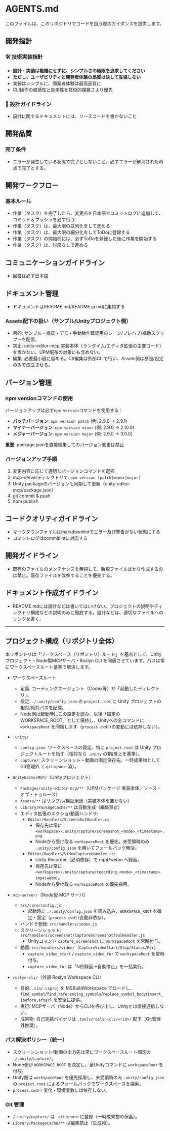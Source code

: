 # AGENTS.md

このファイルは、このリポジトリでコードを扱う際のガイダンスを提供します。

## 開発指針

### 🛠️ 技術実装指針

- **設計・実装は複雑にせずに、シンプルさの極限を追求してください**
- **ただし、ユーザビリティと開発者体験の品質は決して妥協しない**
- 実装はシンプルに、開発者体験は最高品質に
- CLI操作の直感性と効率性を技術的複雑さより優先

### 📝 設計ガイドライン

- 設計に関するドキュメントには、ソースコードを書かないこと

## 開発品質

### 完了条件

- エラーが発生している状態で完了としないこと。必ずエラーが解消された時点で完了とする。

## 開発ワークフロー

### 基本ルール

- 作業（タスク）を完了したら、変更点を日本語でコミットログに追加して、コミット＆プッシュを必ず行う
- 作業（タスク）は、最大限の並列化をして進める
- 作業（タスク）は、最大限の細分化をしてToDoに登録する
- 作業（タスク）の開始前には、必ずToDoを登録した後に作業を開始する
- 作業（タスク）は、忖度なしで進める

## コミュニケーションガイドライン

- 回答は必ず日本語

## ドキュメント管理

- ドキュメントはREADME.md/README.ja.mdに集約する

### Assets配下の扱い（サンプル/Unityプロジェクト側）

- 目的: サンプル・検証・デモ・手動動作確認用のシーン/プレハブ/補助スクリプトを配置。
- 禁止: unity-editor-mcp 実装本体（ランタイム/エディタ拡張の主要コード）を置かない。UPM配布の対象にも含めない。
- 編集: 必要最小限に留める。C#編集は外部CLIで行い、Assets側は参照/設定のみで成立させる。

## バージョン管理

### npm versionコマンドの使用

バージョンアップは必ず`npm version`コマンドを使用する：

- **パッチバージョン**: `npm version patch` (例: 2.9.0 → 2.9.1)
- **マイナーバージョン**: `npm version minor` (例: 2.9.0 → 2.10.0)
- **メジャーバージョン**: `npm version major` (例: 2.9.0 → 3.0.0)

**重要**: package.jsonを直接編集してのバージョン変更は禁止

### バージョンアップ手順

1. 変更内容に応じて適切なバージョンコマンドを選択
2. mcp-serverディレクトリで: `npm version [patch|minor|major]`
3. Unity packageのバージョンも同期して更新（unity-editor-mcp/package.json）
4. git commit & push
5. npm publish

## コードクオリティガイドライン

- マークダウンファイルはmarkdownlintでエラー及び警告がない状態にする
- コミットログはcommitlintに対応する

## 開発ガイドライン

- 既存のファイルのメンテナンスを無視して、新規ファイルばかり作成するのは禁止。既存ファイルを改修することを優先する。

## ドキュメント作成ガイドライン

- README.mdには設計などは書いてはいけない。プロジェクトの説明やディレクトリ構成などの説明のみに徹底する。設計などは、適切なファイルへのリンクを書く。

---

## プロジェクト構成（リポジトリ全体）

本リポジトリは「ワークスペース（リポジトリ）ルート」を基点として、Unityプロジェクト・Node製MCPサーバ・Roslyn CLI を同居させています。パスは常にワークスペースルート基準で解決します。

- ワークスペースルート
  - 定義: コーディングエージェント（Codex等）が「起動したディレクトリ」。
  - 設定: `./.unity/config.json` の `project.root` に Unity プロジェクトの相対/絶対パスを記載。
  - Node側は起動時にこの設定を読み、以後「固定の WORKSPACE_ROOT」として保持し、Unityへの全コマンドに `workspaceRoot` を同梱します（`process.cwd()`の変動には依存しない）。

- `.unity/`
  - `config.json`: ワークスペースの設定。特に `project.root` は Unity プロジェクトルートを指す（相対なら `.unity` の1階層上を基準）。
  - `capture/`: スクリーンショット・動画の固定保存先。一時成果物としてGit管理外（`.gitignore` 済）。

- `UnityEditorMCP/`（Unityプロジェクト）
  - `Packages/unity-editor-mcp/**`（UPMパッケージ 実装本体／ソース・オブ・トゥルース）
  - `Assets/**` はサンプル/検証用途（実装本体を置かない）
  - `Library/PackageCache/**` は自動生成（編集禁止）
  - エディタ拡張のスクショ/動画ハンドラ:
    - `Editor/Handlers/ScreenshotHandler.cs`:
      - 保存先は常に `<workspace>/.unity/capture/screenshot_<mode>_<timestamp>.png`
      - Nodeから受け取る `workspaceRoot` を優先。未受領時のみ `.unity/config.json` を用いてフォールバック解決。
    - `Editor/Handlers/VideoCaptureHandler.cs`:
      - Unity Recorder（必須依存）で mp4/webm へ録画。
      - 保存先は常に `<workspace>/.unity/capture/recording_<mode>_<timestamp>.(mp4|webm)`。
      - Nodeから受け取る `workspaceRoot` を優先採用。

- `mcp-server/`（Node製 MCP サーバ）
  - `src/core/config.js`:
    - 起動時に `./.unity/config.json` を読み込み、`WORKSPACE_ROOT` を確定・固定（`process.cwd()`変動非依存）。
  - ハンドラ登録: `src/handlers/index.js`
  - スクリーンショット: `src/handlers/screenshot/CaptureScreenshotToolHandler.js`
    - Unityコマンド `capture_screenshot` に `workspaceRoot` を常時付与。
  - 動画: `src/handlers/video/`（`CaptureVideoStart/Stop/Status/For`）
    - `capture_video_start` / `capture_video_for` で `workspaceRoot` を常時付与。
    - `capture_video_for` は「N秒録画→自動停止」を一括実行。

- `roslyn-cli/`（外部 Roslyn Workspace CLI）
  - 目的: `.sln/.csproj` を MSBuildWorkspace でロードし、`find_symbol`/`find_referencing_symbols`/`replace_symbol_body`/`insert_{before,after}` を安全に提供。
  - 実行: MCPサーバ（Node）からCLIを呼び出し、Unityとは直接通信しない。
  - 成果物: 自己完結バイナリは `.tools/roslyn-cli/<rid>/` 配下（Git管理外推奨）。

### パス解決ポリシー（統一）
- スクリーンショット/動画の出力先は常にワークスペースルート固定の `./.unity/capture/`。
- Node側が `WORKSPACE_ROOT` を決定し、全Unityコマンドに `workspaceRoot` を付与。
- Unity側は `workspaceRoot` を優先採用し、未受領時のみ `.unity/config.json` の `project.root` によるフォールバックでワークスペースを探索。
- `process.cwd()` 変化・環境変数には依存しない。

### Git 管理
- `/.unity/capture/` は `.gitignore` に登録（一時成果物の保護）。
- `Library/PackageCache/**` は編集禁止（生成物）。
